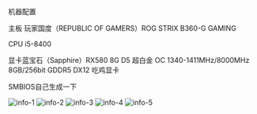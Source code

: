 机器配置

主板 玩家国度（REPUBLIC OF GAMERS）ROG STRIX B360-G GAMING 

CPU i5-8400

显卡蓝宝石（Sapphire）RX580 8G D5 超白金 OC 1340-1411MHz/8000MHz 8GB/256bit GDDR5 DX12 吃鸡显卡


SMBIOS自己生成一下



![info-1](https://github.com/soikjk/ASUSROGB360G-RX580-I58400/blob/master/images/Jietu20181103-100321.jpg)
![info-2](https://github.com/soikjk/ASUSROGB360G-RX580-I58400/blob/master/images/%E6%A0%B8%E6%98%BE%E4%BF%A1%E6%81%AF.jpg)
![info-3](https://github.com/soikjk/ASUSROGB360G-RX580-I58400/blob/master/images/Jietu20181103-100502.jpg)
![info-4](https://github.com/soikjk/ASUSROGB360G-RX580-I58400/blob/master/images/Jietu20181103-100945.jpg)
![info-5](https://github.com/soikjk/ASUSROGB360G-RX580-I58400/blob/master/images/Jietu20181103-101000.jpg)
